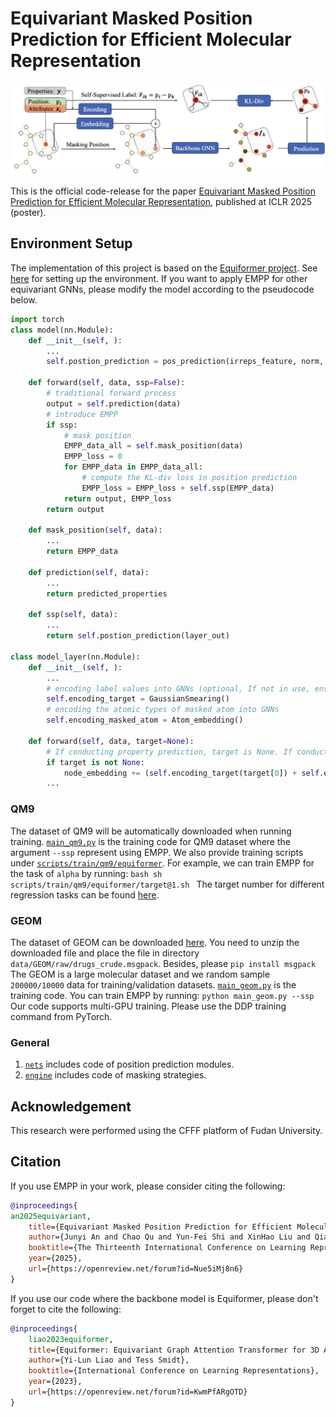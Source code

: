 # Equivariant Masked Position Prediction for Efficient Molecular Representation

![The overreview of EMPP](overreview.jpg)

This is the official code-release for the paper [Equivariant Masked Position Prediction for Efficient Molecular Representation](https://openreview.net/forum?id=Nue5iMj8n6), published at ICLR 2025 (poster).

## Environment Setup ##

The implementation of this project is based on the [Equiformer project](https://github.com/atomicarchitects/equiformer?tab=readme-ov-file). See [here](env_setup.md) for setting up the environment. If you want to apply EMPP for other equivariant GNNs, please modify the model according to the pseudocode below.
```python
import torch
class model(nn.Module):
    def __init__(self, ):
        ...
        self.postion_prediction = pos_prediction(irreps_feature, norm, irreps_node_embedding)
    
    def forward(self, data, ssp=False):
        # traditional forward process
        output = self.prediction(data)
        # introduce EMPP
        if ssp:
            # mask position
            EMPP_data_all = self.mask_position(data)
            EMPP_loss = 0
            for EMPP_data in EMPP_data_all:
                # compute the KL-div loss in position prediction
                EMPP_loss = EMPP_loss + self.ssp(EMPP_data)
            return output, EMPP_loss
        return output
    
    def mask_position(self, data):
        ...
        return EMPP_data

    def prediction(self, data):
        ...
        return predicted_properties

    def ssp(self, data):
        ...
        return self.postion_prediction(layer_out)

class model_layer(nn.Module):
    def __init__(self, ):
        ...
        # encoding label values into GNNs (optional, If not in use, ensure that the input is an equilibrium molecule.)
        self.encoding_target = GaussianSmearing()
        # encoding the atomic types of masked atom into GNNs
        self.encoding_masked_atom = Atom_embedding()
    
    def forward(self, data, target=None):
        # If conducting property prediction, target is None. If conducting position prediction, target is a tuple where (label_value, masked_atom_type)
        if target is not None:
            node_embedding += (self.encoding_target(target[0]) + self.encoding_masked_atom(target[1]))[data.batch]
        ...
```

### QM9

The dataset of QM9 will be automatically downloaded when running training. [`main_qm9.py`](main_qm9.py) is the training code for QM9 dataset where the argument `--ssp` represent using EMPP. We also provide training scripts under [`scripts/train/qm9/equiformer`](scripts/train/qm9/equiformer).
For example, we can train EMPP for the task of `alpha` by running:
    ```bash
        sh scripts/train/qm9/equiformer/target@1.sh
    ```
The target number for different regression tasks can be found [here](https://pytorch-geometric.readthedocs.io/en/latest/generated/torch_geometric.datasets.QM9.html#torch_geometric.datasets.QM9).

### GEOM

The dataset of GEOM can be downloaded [here](https://dataverse.harvard.edu/file.xhtml?fileId=4360331&version=2.0). You need to unzip the downloaded file and place the file in directory `data/GEOM/raw/drugs_crude.msgpack`. Besides, please `pip install msgpack`
The GEOM is a large molecular dataset and we random sample `200000/10000` data for training/validation datasets. [`main_geom.py`](main_geom.py) is the training code. You can train EMPP by running:
    ```python main_geom.py --ssp```
Our code supports multi-GPU training. Please use the DDP training command from PyTorch.

### General 

1. [`nets`](nets) includes code of position prediction modules.
2. [`engine`](engine.py) includes code of masking strategies.

## Acknowledgement ##

This research were performed using the CFFF platform of Fudan University. 

## Citation ##

If you use EMPP in your work, please consider citing the following:
```bibtex
@inproceedings{
an2025equivariant,
    title={Equivariant Masked Position Prediction for Efficient Molecular Representation},
    author={Junyi An and Chao Qu and Yun-Fei Shi and XinHao Liu and Qianwei Tang and Fenglei Cao and Yuan Qi},
    booktitle={The Thirteenth International Conference on Learning Representations},
    year={2025},
    url={https://openreview.net/forum?id=Nue5iMj8n6}
}
```

If you use our code where the backbone model is Equiformer, please don't forget to cite the following:
```bibtex
@inproceedings{
    liao2023equiformer,
    title={Equiformer: Equivariant Graph Attention Transformer for 3D Atomistic Graphs},
    author={Yi-Lun Liao and Tess Smidt},
    booktitle={International Conference on Learning Representations},
    year={2023},
    url={https://openreview.net/forum?id=KwmPfARgOTD}
}
```
 

